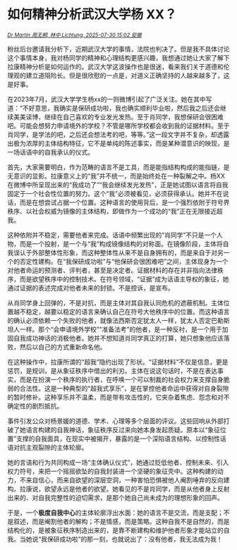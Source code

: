 # 如何精神分析武汉大学杨 XX？

<sup>*[Dr Martin 周无桐, 林中 Lichtung, 2025-07-30 15:02 安徽](https://mp.weixin.qq.com/s/YStc47sUB_PgVfZowpDzPg)*</sup>

粉丝后台邀请我分析下，近期武汉大学的事情，法院也判决了。但是我不具体讨论这个事情本身，我对杨同学的精神和心理结构更感兴趣，我想通过她让大家了解下拉康精神分析是如何运作的。武汉大学这波操作也是很迷，看来我们关于道德和伦理观的建立道阻险长。但是很欣慰的一点是，对道义正确坚持的人越来越多了，这是好事。

在2023年7月，武汉大学学生杨xx的一则微博引起了广泛关注。她在其中写道：“不好意思，我确实是保研成功啦，我也确实顺利毕业啦，然后我之后还会继续美美读博，继续在自己喜欢的专业发光发热。至于肖同学，我想保研会很困难吧。可能会想努力申请境外的学校？不管是哪所学校都会收到我的证据材料。至于肖同学，是学法的吧，之后还会想法考的吧，等等。”这一段文字并不复杂，却透露出极为浓厚的主体结构特征，它不是单纯的陈述事实，而是某种潜意识的映现，是一场话语中的自我承认的仪式。

首先，大家需要明白，作为范畴的语言不是工具，而是能指结构构成的能指链，是无意识的显影。拉康意义上的“我”并不统一，而是始终处在一种裂解之中。杨XX在微博中所呈现出来的“我成功了”“我会继续发光发热”，正是她试图以语言将自我固定于一个社会性位置的努力。这个“我”必须被看见，必须获得承认。她并不在说话，而是在想尝试占据一个位置。这种语言的使用背后，是一个强烈依附于符号界秩序、以社会权威为镜像的主体结构，即做作为一个成功的“我”正在无限接近超我。

这种依附并不稳定，需要他者来完成。话语中频繁出现的“肖同学”不只是一个人物，而是一个投射，是一个与“我”构成镜像结构的对称面。在镜像阶段，主体将自我误认于外部整体性形象，而这种整体性从来不是自身拥有的，而是来自于对另一个的否定性建构。在“我保研成功啦”与“他保研会很困难吧”之间，主体现身为一个对他者命运的预测者、评判者，甚至是决定者。证据材料的存在并非指向法律秩序，而是欲望秩序中的控制技术。在符号领域，“证据”成为话语主导权的象征，她通过证据的表述完成对他者未来的封锁。不是控诉，是宣布。

从肖同学身上回弹的，不是对抗，而是主体对其自我认同危机的遮蔽机制。主体位置越不稳定，越要以稳定的语言来确认自己在符号大他秩序中的位置。而这种语言的确认必须依赖一个失败的他者，就像法西斯否定犹太人一样，犹太人否定巴勒斯坦人一样。那个“会申请境外学校”“准备法考”的他者，是一种反衬，是一个用于加固自我成功神话的消极他者。她并不想知道肖同学真正的打算，她只想象他应该落败，然后以自己的方式重新命名他。

在这种操作中，拉康所谓的“超我”隐约出现了形状。“证据材料”不仅是信息，更是惩罚，是规训，是从象征秩序中借出的利刃。主体在说这句话时，不是在表达事实，而是在扮演一个秩序的执行者，在呼唤一个可以制裁的社会权力来支撑自身脆弱的合法性。这是一种典型的“超我式享乐”，是在掌控他者命运中获得对自身裂隙的暂时修补。这种享乐并不温柔，而是带有攻击性的，它夹杂着焦虑、怨念和对不确定性的剧烈抵抗。

事件引发公众对杨景媛的道德、学术、心理等多个层面的评议。这些回响从外部打破了她语言构建的自我神话，象征秩序反过来向她本身发起质疑。原本以“象征位置”支撑的自我面具，在现实中被揭开，暴露的是一个深陷语言结构、以控制性话语对抗主观裂隙的主体轮廓。

她的言语和行为共同构成一场“主体确认仪式”，她通过贬低他者、控制未来、引入权力符号，来把一个摇摇欲坠的自我封装进一个坚硬的象征壳中。这种构建的动力，不来自信心，而来自欲望的深层空洞，一种害怕恐惧被他人阉割唾弃的反向建构。拉康说，欲望永远是他者的欲望。她看见的不是肖同学，而是从他者身上反射出来的、对自我完整性的迫切需求，是那个她自己尚未成为的理想形象的回声。

于是，一个**极度自我中心**的主体轮廓浮出水面：她的语言不是交流，而是支配；不是叙述，而是阉割他者的解构；不是情感，而是策略。这种自我不是自然的，而是结构化的，是被象征秩序制造出来的，是靠不断建构和维护他者形象才能站立的自我。当她说“我保研成功啦”的那一刻，也就说出了：没有他者，我无法成为我！


